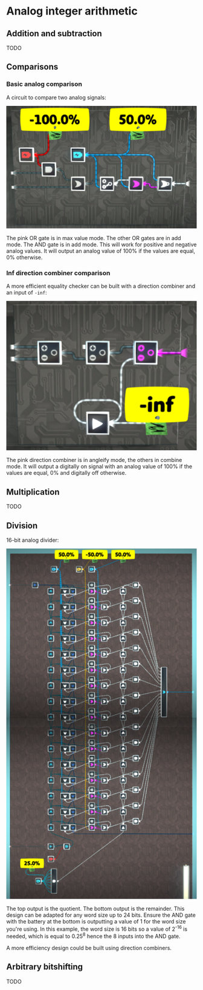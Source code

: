 # Analog integer arithmetic

## Addition and subtraction

TODO

## Comparisons

### Basic analog comparison

A circuit to compare two analog signals:

![image](eq2.png)

The pink OR gate is in max value mode. The other OR gates are in add mode. The AND gate is in add mode. This will work for positive and negative analog values. It will output an analog value of 100% if the values are equal, 0% otherwise.

### Inf direction combiner comparison

A more efficient equality checker can be built with a direction combiner and an input of `-inf`:

![image](eq1.png)

The pink direction combiner is in angleify mode, the others in combine mode. It will output a digitally on signal with an analog value of 100% if the values are equal, 0% and digitally off otherwise.

## Multiplication

TODO

## Division

16-bit analog divider:

![image](div1.png)

The top output is the quotient. The bottom output is the remainder. This design can be adapted for any word size up to 24 bits. Ensure the AND gate with the battery at the bottom is outputting a value of 1 for the word size you're using. In this example, the word size is 16 bits so a value of 2<sup>-16</sup> is needed, which is equal to 0.25<sup>8</sup> hence the 8 inputs into the AND gate.

A more efficiency design could be built using direction combiners.

## Arbitrary bitshifting

TODO
